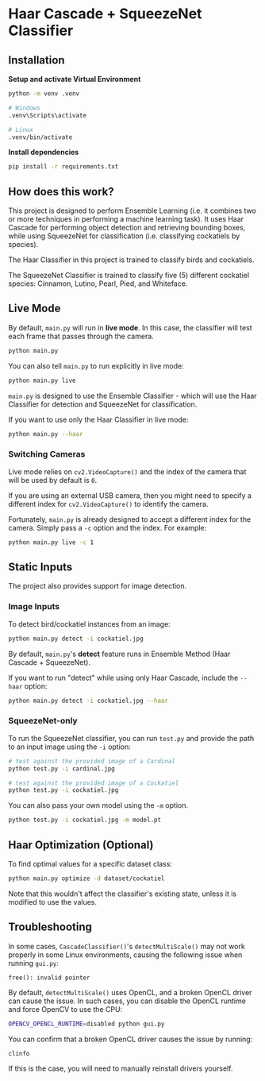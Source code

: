 # Haar Cascade + SqueezeNet Classifier

## Installation

**Setup and activate Virtual Environment**

```sh
python -m venv .venv

# Windows
.venv\Scripts\activate

# Linux
.venv/bin/activate
```

**Install dependencies**

```sh
pip install -r requirements.txt
```

## How does this work?

This project is designed to perform Ensemble Learning (i.e. it combines two or more techniques in performing a machine learning task). It uses Haar Cascade for performing object detection and retrieving bounding boxes, while using SqueezeNet for classification (i.e. classifying cockatiels by species).

The Haar Classifier in this project is trained to classify birds and cockatiels.

The SqueezeNet Classifier is trained to classify five (5) different cockatiel species: Cinnamon, Lutino, Pearl, Pied, and Whiteface.

## Live Mode

By default, `main.py` will run in **live mode**. In this case, the classifier will test each frame that passes through the camera.

```sh
python main.py
```

You can also tell `main.py` to run explicitly in live mode:

```sh
python main.py live
```

`main.py` is designed to use the Ensemble Classifier - which will use the Haar Classifier for detection and SqueezeNet for classification.

If you want to use only the Haar Classifier in live mode:

```sh
python main.py --haar
```

### Switching Cameras

Live mode relies on `cv2.VideoCapture()` and the index of the camera that will be used by default is `0`.

If you are using an external USB camera, then you might need to specify a different index for `cv2.VideoCapture()` to identify the camera.

Fortunately, `main.py` is already designed to accept a different index for the camera. Simply pass a `-c` option and the index. For example:

```sh
python main.py live -c 1
```

## Static Inputs

The project also provides support for image detection.

### Image Inputs

To detect bird/cockatiel instances from an image:

```sh
python main.py detect -i cockatiel.jpg
```

By default, `main.py`'s **detect** feature runs in Ensemble Method (Haar Cascade + SqueezeNet).

If you want to run "detect" while using only Haar Cascade, include the `--haar` option:

```sh
python main.py detect -i cockatiel.jpg --haar
```

### SqueezeNet-only

To run the SqueezeNet classifier, you can run `test.py` and provide the path to an input image using the `-i` option:

```sh
# test against the provided image of a Cardinal
python test.py -i cardinal.jpg

# test against the provided image of a Cockatiel
python test.py -i cockatiel.jpg
```

You can also pass your own model using the `-m` option.

```sh
python test.py -i cockatiel.jpg -m model.pt
```

## Haar Optimization (Optional)

To find optimal values for a specific dataset class:

```sh
python main.py optimize -d dataset/cockatiel
```

Note that this wouldn't affect the classifier's existing state, unless it is modified to use the values.

## Troubleshooting

In some cases, `CascadeClassifier()`'s `detectMultiScale()` may not work properly in some Linux environments, causing the following issue when running `gui.py`:

```
free(): invalid pointer
```

By default, `detectMultiScale()` uses OpenCL, and a broken OpenCL driver can cause the issue. In such cases, you can disable the OpenCL runtime and force OpenCV to use the CPU:

```sh
OPENCV_OPENCL_RUNTIME=disabled python gui.py
```

You can confirm that a broken OpenCL driver causes the issue by running:

```sh
clinfo
```

If this is the case, you will need to manually reinstall drivers yourself.
